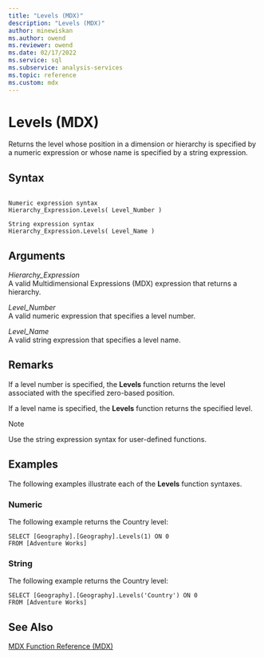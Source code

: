 ```yaml
---
title: "Levels (MDX)"
description: "Levels (MDX)"
author: minewiskan
ms.author: owend
ms.reviewer: owend
ms.date: 02/17/2022
ms.service: sql
ms.subservice: analysis-services
ms.topic: reference
ms.custom: mdx
---
```

# Levels (MDX)


  Returns the level whose position in a dimension or hierarchy is specified by a numeric expression or whose name is specified by a string expression.  
  
## Syntax  
  
```  
  
Numeric expression syntax  
Hierarchy_Expression.Levels( Level_Number )  
  
String expression syntax  
Hierarchy_Expression.Levels( Level_Name )  
```  
  
## Arguments  
 *Hierarchy_Expression*  
 A valid Multidimensional Expressions (MDX) expression that returns a hierarchy.  
  
 *Level_Number*  
 A valid numeric expression that specifies a level number.  
  
 *Level_Name*  
 A valid string expression that specifies a level name.  
  
## Remarks  
 If a level number is specified, the **Levels** function returns the level associated with the specified zero-based position.  
  
 If a level name is specified, the **Levels** function returns the specified level.  
  
> [!NOTE]  
>  Use the string expression syntax for user-defined functions.  
  
## Examples  
 The following examples illustrate each of the **Levels** function syntaxes.  
  
### Numeric  
 The following example returns the Country level:  
  
```  
SELECT [Geography].[Geography].Levels(1) ON 0  
FROM [Adventure Works]  
```  
  
### String  
 The following example returns the Country level:  
  
```  
SELECT [Geography].[Geography].Levels('Country') ON 0  
FROM [Adventure Works]  
```  
  
## See Also  
 [MDX Function Reference &#40;MDX&#41;](../mdx/mdx-function-reference-mdx.md)  
  
  
